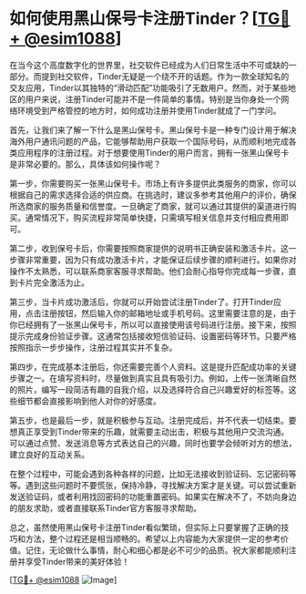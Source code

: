 # 如何使用黑山保号卡注册Tinder？[[TG💪+ @esim1088](https://t.me/s/esim1088)]

在当今这个高度数字化的世界里，社交软件已经成为人们日常生活中不可或缺的一部分。而提到社交软件，Tinder无疑是一个绕不开的话题。作为一款全球知名的交友应用，Tinder以其独特的“滑动匹配”功能吸引了无数用户。然而，对于某些地区的用户来说，注册Tinder可能并不是一件简单的事情。特别是当你身处一个网络环境受到严格管控的地方时，如何成功注册并使用Tinder就成了一门学问。

首先，让我们来了解一下什么是黑山保号卡。黑山保号卡是一种专门设计用于解决海外用户通讯问题的产品，它能够帮助用户获取一个国际号码，从而顺利地完成各类应用程序的注册过程。对于想要使用Tinder的用户而言，拥有一张黑山保号卡是非常必要的。那么，具体该如何操作呢？

第一步，你需要购买一张黑山保号卡。市场上有许多提供此类服务的商家，你可以根据自己的需求选择合适的供应商。在挑选时，建议多参考其他用户的评价，确保所选商家的服务质量和信誉度。一旦确定了商家，就可以通过其提供的渠道进行购买。通常情况下，购买流程非常简单快捷，只需填写相关信息并支付相应费用即可。

第二步，收到保号卡后，你需要按照商家提供的说明书正确安装和激活卡片。这一步骤非常重要，因为只有成功激活卡片，才能保证后续步骤的顺利进行。如果你对操作不太熟悉，可以联系商家客服寻求帮助。他们会耐心指导你完成每一步骤，直到卡片完全激活为止。

第三步，当卡片成功激活后，你就可以开始尝试注册Tinder了。打开Tinder应用，点击注册按钮，然后输入你的邮箱地址或手机号码。这里需要注意的是，由于你已经拥有了一张黑山保号卡，所以可以直接使用该号码进行注册。接下来，按照提示完成身份验证步骤。这通常包括接收短信验证码、设置密码等环节。只要严格按照指示一步步操作，注册过程其实并不复杂。

第四步，在完成基本注册后，你还需要完善个人资料。这是提升匹配成功率的关键步骤之一。在填写资料时，尽量做到真实且具有吸引力。例如，上传一张清晰自然的照片，编写一段简洁有趣的自我介绍，以及选择符合自己兴趣爱好的标签等。这些细节都会直接影响到他人对你的好感度。

第五步，也是最后一步，就是积极参与互动。注册完成后，并不代表一切结束。要想真正享受到Tinder带来的乐趣，就需要主动出击，积极与其他用户交流沟通。可以通过点赞、发送消息等方式表达自己的兴趣，同时也要学会倾听对方的想法，建立良好的互动关系。

在整个过程中，可能会遇到各种各样的问题，比如无法接收到验证码、忘记密码等等。遇到这些问题时不要慌张，保持冷静，寻找解决方案才是关键。可以尝试重新发送验证码，或者利用找回密码的功能重置密码。如果实在解决不了，不妨向身边的朋友求助，或者直接联系Tinder官方客服寻求帮助。

总之，虽然使用黑山保号卡注册Tinder看似繁琐，但实际上只要掌握了正确的技巧和方法，整个过程还是相当顺畅的。希望以上内容能为大家提供一定的参考价值。记住，无论做什么事情，耐心和细心都是必不可少的品质。祝大家都能顺利注册并享受Tinder带来的美好体验！

[[TG💪+ @esim1088](https://t.me/s/esim1088) ![Image](https://i.postimg.cc/4NQfJmqS/Snipaste-2025-05-13-00-14-12.png)]